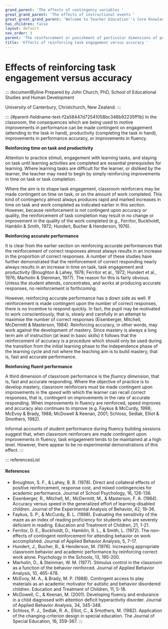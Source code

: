 ```yaml
---
grand_parent: 'The effects of contingency variables '
great_grand_parent: 'The effects of instructional events '
great_great_grand_parent: 'Welcome to Teacher Education''s Core Knowledge and Skills.'
has_children: false
layout: default
nav_order: 3
parent: 'The reinforcement or punishment of particular dimensions of performance '
title: 'Effects of reinforcing task engagement versus accuracy '
---
```

# Effects of reinforcing task engagement versus accuracy 


::: documentByline
Prepared by John Church, PhD, School of Educational Studies and Human
Development

University of Canterbury, Christchurch, New Zealand.
:::

::: {#parent-fieldname-text-f2a58447d72541058bc348b92235ff1b}
In the classroom, the consequences which are being used to motive
improvements in performance can be made contingent on engagement
(attending to the task in hand), productivity (completing the task in
hand), improvements in performance accuracy, or improvements in fluency.

**Reinforcing time on task and productivity**

Attention to practice stimuli, engagement with learning tasks, and
staying on task until learning activities are completed are essential
prerequisites for learning. Where learning tasks are difficult for the
learner, or disliked by the learner, the teacher may need to begin by
simply reinforcing improvements in time on task or task completion.

Where the aim is to shape task engagement, classroom reinforcers may be
made contingent on time on task, or on the amount of work completed.
This kind of contingency almost always produces rapid and marked
increases in time on task and work completed as indicated earlier in
this section. However, because reinforcement is not contingent upon
accuracy or quality, the reinforcement of task completion may result in
no change or improvement in the quality of the work completed (e.g.,
Ferritor, Buckholdt, Hamblin & Smith, 1972; Hundert, Bucher & Henderson,
1976).

**Reinforcing accurate performance**

It is clear from the earlier section on reinforcing accurate
performances that the reinforcement of correct responses almost always
results in an increase in the proportion of correct responses. A number
of these studies have further demonstrated that the reinforcement of
correct responding nearly always results in an increase in time on task,
task engagement and productivity (Broughton & Lahey, 1978; Ferritor et
al., 1972; Hundert et al., 1976; Marholin & Steinman, 1977). The reason
for this is fairly obvious. Unless the student attends, concentrates,
and works at producing accurate responses, no reinforcement is
forthcoming.

However, reinforcing accurate performance has a down side as well. If
reinforcement is made contingent upon the number of correct responses,
there is no incentive to respond quickly. In fact, the pupil may be
motivated to work conscientiously, that is, *slowly* and carefully in an
attempt to maximise the number of correct responses (Eisenberger,
Mitchell, McDermitt & Masterson, 1984). Reinforcing accuracy, in other
words, may work against the development of mastery. Since mastery is
always a long term aim of instruction (at least in basic skills) it
follows that the reinforcement of accuracy is a procedure which should
only be used during the transition from the initial learning phase to
the independence phase of the learning cycle and not where the teaching
aim is to build mastery, that is, fast and accurate performance.

**Reinforcing fluent performance**

A third dimension of classroom performance is the *fluency dimension*,
that is, fast and accurate responding. Where the objective of practice
is to develop mastery, classroom reinforcers must be made contingent
upon improvements in the *speed* with which the learner can recall
correct responses, that is, contingent on improvements in the rate of
accurate responding. When improvements in fluency are reinforced, speed
improves and accuracy also continues to improve (e.g. Faykus & McCurdy,
1998; McEvoy & Brady, 1988; McDowell & Keenan, 2001; Schloss, Sedlak,
Elliot & Smothers, 1982).

Informal accounts of student performance during fluency building
sessions suggest that, when classroom reinforcers are made contingent
upon improvements in fluency, task engagement tends to be maintained at
a high level. However, there appear to be no experimental demonstrations
of this effect.
:::

::: referencesList
#### References

-   Broughton, S. F., & Lahey, B. B. (1978). Direct and collateral
    effects of positive reinforcement, response cost, and mixed
    contingencies for academic performance. Journal of School
    Psychology, 16, 126-136.
-   Eisenberger, R., Mitchell, M., McDermitt, M., & Masterson, F. A.
    (1984). Accuracy versus speed in the generalized effort of
    learning-disabled children. Journal of the Experimental Analysis of
    Behavior, 42, 19-36.
-   Faykus, S. P., & McCurdy, B. L. (1998). Evaluating the sensitivity
    of the maze as an index of reading proficiency for students who are
    severely deficient in reading. Education and Treatment of Children,
    21, 1-21.
-   Ferritor, D. E., Buckholdt, D., Hamblin, R. L., & Smith, L. (1972).
    The non-effects of contingent reinforcement for attending behavior
    on work accomplished. Journal of Applied Behavior Analysis, 5, 7-17.
-   Hundert, J., Bucher, B., & Henderson, M. (1976). Increasing
    appropriate classroom behavior and academic performance by
    reinforcing correct work alone. Psychology in the Schools, 13,
    195-200.
-   Marholin, D., & Steinman, W. M. (1977). Stimulus control in the
    classroom as a function of the behavior reinforced. Journal of
    Applied Behavior Analysis, 10, 465-478.
-   McEvoy, M. A., & Brady, M. P. (1988). Contingent access to play
    materials as an academic motivator for autistic and behavior
    disordered children. Education and Treatment of Children, 11, 5-18.
-   McDowell, C., & Keenan, M. (2001). Developing fluency and endurance
    in a child diagnosed with attention deficit hyperactivity disorder.
    Journal of Applied Behavior Analysis, 34, 345-348.
-   Schloss, P. J., Sedlak, R. A., Elliot, C., & Smothers, M. (1982).
    Application of the changing-criterion design in special education.
    The Journal of Special Education, 16, 359-367.
:::
